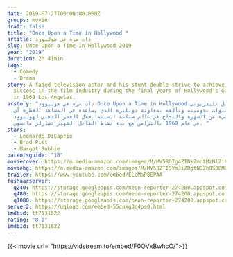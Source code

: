 ```yaml
---
date: 2019-07-27T00:00:00.000Z
groups: movie
draft: false
title: "Once Upon a Time in Hollywood "
artitle: ذات مرة في هوليوود
slug: Once Upon a Time in Hollywood 2019
year: "2019"
duration: 2h 41min
tags:
  - Comedy
  - Drama
story: A faded television actor and his stunt double strive to achieve fame and
  success in the film industry during the final years of Hollywood's Golden Age
  in 1969 Los Angeles.
arstory: "ذات مرة في هوليوود Once Upon a Time in Hollywood يحاول ممثل تليفزيوني
  خبت سنوات نجوميته وتألقه بمعاونة دوبليره الذي يساعده في المشاهد الخطرة أن
  يحققا شيء من الشهرة والنجاح في عالم صناعة السينما خلال العصر الذهبي لهوليوود
  في عام 1969 بالتزامن مع بدء نشاط القاتل الشهير تشارلز مانسون. "
stars:
  - Leonardo DiCaprio
  - Brad Pitt
  - Margot Robbie
parentsguide: "18"
moviecover: https://m.media-amazon.com/images/M/MV5BOTg4ZTNkZmUtMzNlZi00YmFjLTk1MmUtNWQwNTM0YjcyNTNkXkEyXkFqcGdeQXVyNjg2NjQwMDQ@._V1_UX182_CR0,0,182,268_AL_.jpg
moviebg: https://m.media-amazon.com/images/M/MV5BZTI5YmJiZDgtNDZhOS00MDM3LThjZTUtODMzNWFiZDAxYjY3XkEyXkFqcGdeQXVyNzI1NzMxNzM@._V1_.jpg
trailer: https://www.youtube.com/embed/ELeMaP8EPAA
fushaarserver:
  q240: https://storage.googleapis.com/neon-reporter-274200.appspot.com/fushaar/media/26739/26739-240p.mp4
  q480: https://storage.googleapis.com/neon-reporter-274200.appspot.com/fushaar/media/26739/26739-480p.mp4
  q1080: https://storage.googleapis.com/neon-reporter-274200.appspot.com/fushaar/media/26739/26739.mp4
server2: https://uqload.com/embed-55cpkg3q4os0.html
imdbid: tt7131622
rating: "8.0"
imdbId: tt7131622
---
```


{{< movie url= "https://vidstream.to/embed/F0OVxBwhcO/">}}
